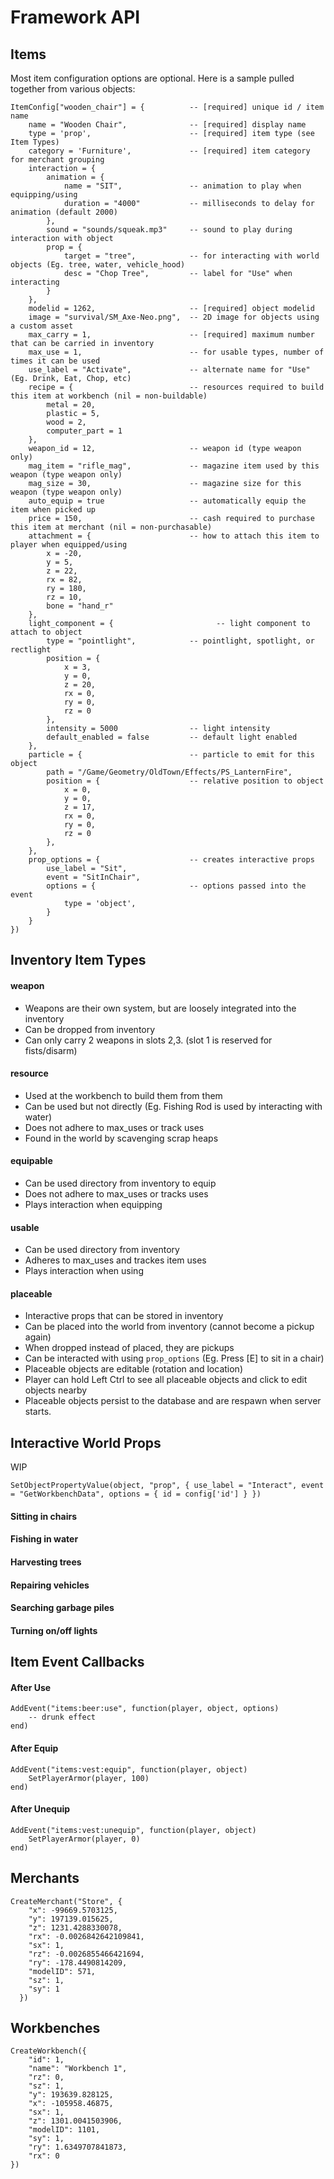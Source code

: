 # Framework API

## Items

Most item configuration options are optional.  Here is a sample pulled together from various objects:

```
ItemConfig["wooden_chair"] = {          -- [required] unique id / item name
    name = "Wooden Chair",              -- [required] display name
    type = 'prop',                      -- [required] item type (see Item Types)
    category = 'Furniture',             -- [required] item category for merchant grouping
    interaction = {
        animation = { 
            name = "SIT",               -- animation to play when equipping/using
            duration = "4000"           -- milliseconds to delay for animation (default 2000)
        },
        sound = "sounds/squeak.mp3"     -- sound to play during interaction with object
        prop = {
            target = "tree",            -- for interacting with world objects (Eg. tree, water, vehicle_hood)
            desc = "Chop Tree",         -- label for "Use" when interacting
        }
    },
    modelid = 1262,                     -- [required] object modelid
    image = "survival/SM_Axe-Neo.png",  -- 2D image for objects using a custom asset
    max_carry = 1,                      -- [required] maximum number that can be carried in inventory
    max_use = 1,                        -- for usable types, number of times it can be used
    use_label = "Activate",             -- alternate name for "Use" (Eg. Drink, Eat, Chop, etc)
    recipe = {                          -- resources required to build this item at workbench (nil = non-buildable)
        metal = 20,
        plastic = 5,
        wood = 2,
        computer_part = 1
    },
    weapon_id = 12,                     -- weapon id (type weapon only)
    mag_item = "rifle_mag",             -- magazine item used by this weapon (type weapon only)
    mag_size = 30,                      -- magazine size for this weapon (type weapon only)
    auto_equip = true                   -- automatically equip the item when picked up
    price = 150,                        -- cash required to purchase this item at merchant (nil = non-purchasable)
    attachment = {                      -- how to attach this item to player when equipped/using
        x = -20, 
        y = 5, 
        z = 22, 
        rx = 82, 
        ry = 180, 
        rz = 10, 
        bone = "hand_r" 
    },
    light_component = {                       -- light component to attach to object
        type = "pointlight",            -- pointlight, spotlight, or rectlight
        position = {
            x = 3,
            y = 0,
            z = 20,
            rx = 0,
            ry = 0,
            rz = 0
        },
        intensity = 5000                -- light intensity
        default_enabled = false         -- default light enabled
    },
    particle = {                        -- particle to emit for this object
        path = "/Game/Geometry/OldTown/Effects/PS_LanternFire",
        position = {                    -- relative position to object
            x = 0, 
            y = 0, 
            z = 17, 
            rx = 0, 
            ry = 0, 
            rz = 0 
        },
    },
    prop_options = {                    -- creates interactive props
        use_label = "Sit",
        event = "SitInChair",
        options = {                     -- options passed into the event
            type = 'object',
        }
    }
})
```

## Inventory Item Types

#### weapon
- Weapons are their own system, but are loosely integrated into the inventory
- Can be dropped from inventory
- Can only carry 2 weapons in slots 2,3.  (slot 1 is reserved for fists/disarm)

#### resource
- Used at the workbench to build them from them
- Can be used but not directly (Eg. Fishing Rod is used by interacting with water)
- Does not adhere to max_uses or track uses
- Found in the world by scavenging scrap heaps

#### equipable
- Can be used directory from inventory to equip
- Does not adhere to max_uses or tracks uses
- Plays interaction when equipping

#### usable
- Can be used directory from inventory
- Adheres to max_uses and trackes item uses
- Plays interaction when using

#### placeable
- Interactive props that can be stored in inventory
- Can be placed into the world from inventory (cannot become a pickup again)
- When dropped instead of placed, they are pickups
- Can be interacted with using `prop_options` (Eg. Press [E] to sit in a chair)
- Placeable objects are editable (rotation and location)
- Player can hold Left Ctrl to see all placeable objects and click to edit objects nearby
- Placeable objects persist to the database and are respawn when server starts.

## Interactive World Props

WIP

```
SetObjectPropertyValue(object, "prop", { use_label = "Interact", event = "GetWorkbenchData", options = { id = config['id'] } })
```


#### Sitting in chairs
#### Fishing in water
#### Harvesting trees
#### Repairing vehicles
#### Searching garbage piles
#### Turning on/off lights

## Item Event Callbacks

#### After Use

```
AddEvent("items:beer:use", function(player, object, options)
    -- drunk effect
end)
```

#### After Equip
```
AddEvent("items:vest:equip", function(player, object)
    SetPlayerArmor(player, 100)
end)
```

#### After Unequip

```
AddEvent("items:vest:unequip", function(player, object)
    SetPlayerArmor(player, 0)
end)
```

## Merchants

```
CreateMerchant("Store", {
    "x": -99669.5703125,
    "y": 197139.015625,
    "z": 1231.4288330078,
    "rx": -0.0026842642109841,
    "sx": 1,
    "rz": -0.0026855466421694,
    "ry": -178.4490814209,
    "modelID": 571,
    "sz": 1,
    "sy": 1
  })
```

## Workbenches

```
CreateWorkbench({
    "id": 1,
    "name": "Workbench 1",
    "rz": 0,
    "sz": 1,
    "y": 193639.828125,
    "x": -105958.46875,
    "sx": 1,
    "z": 1301.0041503906,
    "modelID": 1101,
    "sy": 1,
    "ry": 1.6349707841873,
    "rx": 0
})
```